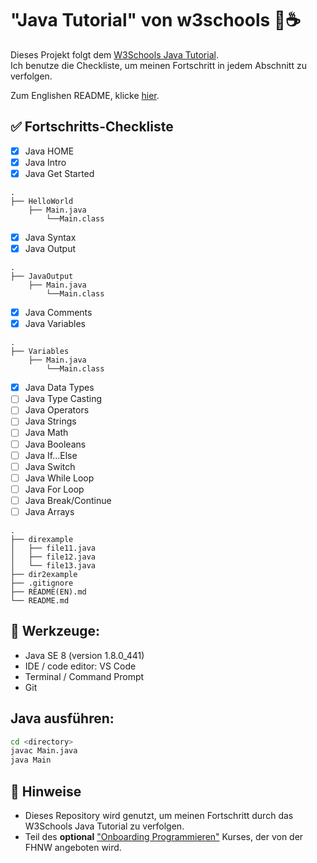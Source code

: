 # "Java Tutorial" von w3schools 🧠☕  
Dieses Projekt folgt dem [W3Schools Java Tutorial](https://www.w3schools.com/java/java_getstarted.asp).  
Ich benutze die Checkliste, um meinen Fortschritt in jedem Abschnitt zu verfolgen.

Zum Englishen README, klicke [hier](https://github.com/inspiringsource/w3schools_java_tutorial/blob/main/README(EN).md).


## ✅ Fortschritts-Checkliste

- [x] Java HOME
- [x] Java Intro
- [x] Java Get Started
```
.
├── HelloWorld    
    ├── Main.java
        └──Main.class
```
- [x] Java Syntax
- [x] Java Output
```
.
├── JavaOutput
    ├── Main.java
        └──Main.class
```
- [x] Java Comments
- [x] Java Variables
```
.
├── Variables
    ├── Main.java
        └──Main.class
```
- [x] Java Data Types
- [ ] Java Type Casting
- [ ] Java Operators
- [ ] Java Strings
- [ ] Java Math
- [ ] Java Booleans
- [ ] Java If...Else
- [ ] Java Switch
- [ ] Java While Loop
- [ ] Java For Loop
- [ ] Java Break/Continue
- [ ] Java Arrays

```
.
├── direxample
│   ├── file11.java
│   ├── file12.java
│   └── file13.java
├── dir2example
├── .gitignore
├── README(EN).md
└── README.md
```



## 🧰 Werkzeuge:

- Java SE 8 (version 1.8.0_441)
- IDE / code editor: VS Code
- Terminal / Command Prompt
- Git

## Java ausführen:

```bash
cd <directory>
javac Main.java
java Main
```


## 📌 Hinweise

- Dieses Repository wird genutzt, um meinen Fortschritt durch das W3Schools Java Tutorial zu verfolgen.
- Teil des **optional** ["Onboarding Programmieren"](https://www.fhnw.ch/de/studium/informatik/zulassung-anmeldung-vorbereitung/onboarding-programmieren) Kurses, der von der FHNW angeboten wird.